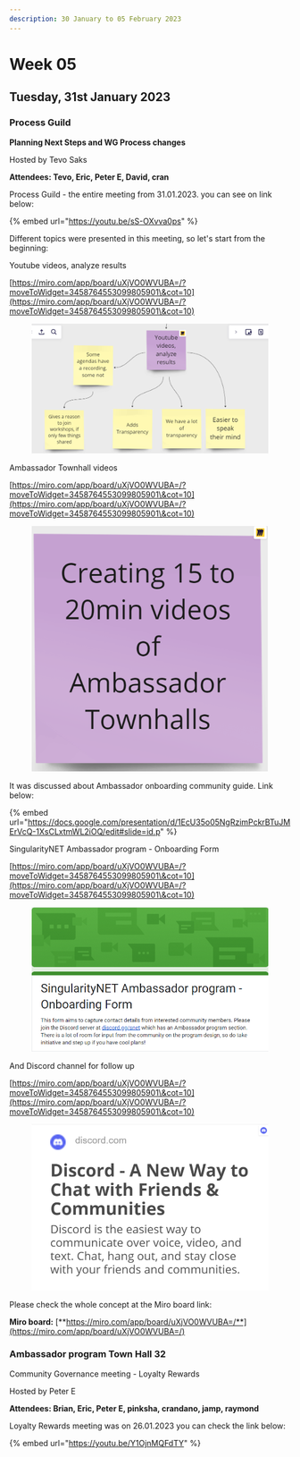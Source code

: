 ```yaml
---
description: 30 January to 05 February 2023
---
```


# Week 05

## Tuesday, 31st January 2023 <a href="#tuesday-24th-january-2023" id="tuesday-24th-january-2023"></a>

### **Process Guild** <a href="#process-guild" id="process-guild"></a>

**Planning Next Steps and WG Process changes**

Hosted by Tevo Saks

**Attendees: Tevo, Eric, Peter E, David, cran**

Process Guild - the entire meeting from 31.01.2023. you can see on link below:

{% embed url="https://youtu.be/sS-OXvva0ps" %}

Different topics were presented in this meeting, so let's start from the beginning:

Youtube videos, analyze results

[https://miro.com/app/board/uXjVO0WVUBA=/?moveToWidget=3458764553099805901\&cot=10](https://miro.com/app/board/uXjVO0WVUBA=/?moveToWidget=3458764553099805901\&cot=10)

<figure><img src="../../../.gitbook/assets/31.png" alt=""><figcaption></figcaption></figure>

Ambassador Townhall videos

[https://miro.com/app/board/uXjVO0WVUBA=/?moveToWidget=3458764553099805901\&cot=10](https://miro.com/app/board/uXjVO0WVUBA=/?moveToWidget=3458764553099805901\&cot=10)

<figure><img src="../../../.gitbook/assets/Video.png" alt=""><figcaption></figcaption></figure>

It was discussed about Ambassador onboarding community guide. Link below:

{% embed url="https://docs.google.com/presentation/d/1EcU35o05NgRzimPckrBTuJMErVcQ-1XsCLxtmWL2iOQ/edit#slide=id.p" %}

SingularityNET Ambassador program - Onboarding Form&#x20;

[https://miro.com/app/board/uXjVO0WVUBA=/?moveToWidget=3458764553099805901\&cot=10](https://miro.com/app/board/uXjVO0WVUBA=/?moveToWidget=3458764553099805901\&cot=10)

<figure><img src="../../../.gitbook/assets/form.png" alt=""><figcaption></figcaption></figure>

And Discord channel for follow up

[https://miro.com/app/board/uXjVO0WVUBA=/?moveToWidget=3458764553099805901\&cot=10](https://miro.com/app/board/uXjVO0WVUBA=/?moveToWidget=3458764553099805901\&cot=10)

<figure><img src="../../../.gitbook/assets/Discord.png" alt=""><figcaption></figcaption></figure>

Please check the whole concept at the Miro board link:

**Miro board:** [**https://miro.com/app/board/uXjVO0WVUBA=/**](https://miro.com/app/board/uXjVO0WVUBA=/)



### **Ambassador program Town Hall 32**



Community Governance meeting - Loyalty Rewards

Hosted by Peter E

**Attendees: Brian, Eric, Peter E, pinksha, crandano, jamp, raymond**

Loyalty Rewards meeting was on 26.01.2023 you can check the link below:

{% embed url="https://youtu.be/Y1OjnMQFdTY" %}





